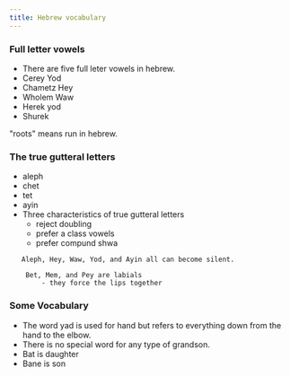 ```yaml
---
title: Hebrew vocabulary
---
```


### Full letter vowels

* There are five full leter vowels in hebrew.
* Cerey Yod
* Chametz Hey
* Wholem Waw
* Herek yod
* Shurek

"roots" means run in hebrew.

### The true gutteral letters

* aleph
* chet
* tet
* ayin
* Three characteristics of true gutteral letters
  - reject doubling
  - prefer a class vowels
  - prefer compund shwa

```
   Aleph, Hey, Waw, Yod, and Ayin all can become silent.

    Bet, Mem, and Pey are labials
        - they force the lips together
```

### Some Vocabulary
- The word yad is used for hand but refers to everything down from the hand to the elbow.
- There is no special word for any type of grandson.
- Bat is daughter
- Bane is son
